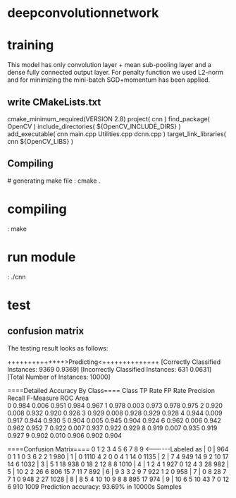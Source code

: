 # deepconvolutionnetwork

<h1>training</h1> 
This model has only convolution layer + mean sub-pooling layer and a dense fully connected output layer.
For penalty function we used L2-norm and for minimizing the mini-batch SGD+momentum has been applied.


<h2>write CMakeLists.txt</h2>

cmake_minimum_required(VERSION 2.8)
project( cnn )
find_package( OpenCV )
include_directories( ${OpenCV_INCLUDE_DIRS} )
add_executable( cnn main.cpp Utilities.cpp dcnn.cpp )
target_link_libraries( cnn ${OpenCV_LIBS} )

<h2>Compiling</h2>
# generating make file
: cmake .

# compiling
: make

# run module
: ./cnn


<h1>test</h1>

<h2>confusion matrix</h2>
The testing result looks as follows:

++++++++++++++>Predicting<++++++++++++++
[Correctly Classified Instances:	9369	0.9369]
[Incorrectly Classified Instances:	631	0.0631]
[Total Number of Instances:	10000]

====Detailed Accuracy By Class====
	Class		TP Rate		FP Rate		Precision		Recall		F-Measure		ROC Area		
		0 		0.984 		0.006 		0.951 		0.984 		0.967
		1 		0.978 		0.003 		0.973 		0.978 		0.975
		2 		0.920 		0.008 		0.932 		0.920 		0.926
		3 		0.929 		0.008 		0.928 		0.929 		0.928
		4 		0.944 		0.009 		0.917 		0.944 		0.930
		5 		0.904 		0.005 		0.945 		0.904 		0.924
		6 		0.962 		0.006 		0.942 		0.962 		0.952
		7 		0.922 		0.007 		0.937 		0.922 		0.929
		8 		0.919 		0.007 		0.935 		0.919 		0.927
		9 		0.902 		0.010 		0.906 		0.902 		0.904

====Confusion Matrix====
		0		1		2		3		4		5		6		7		8		9	<------Labeled as
| 0 |	964		0		1		1		0		3		6		2		2		1		980
| 1 |	0		1110		4		2		0		0		4		1		14		0		1135
| 2 |	7		4		949		14		9		2		10		17		14		6		1032
| 3 |	5		1		18		938		0		18		2		12		8		8		1010
| 4 |	1		2		4		1		927		0		12		4		3		28		982
| 5 |	10		2		2		26		6		806		15		7		11		7		892
| 6 |	9		3		3		2		9		7		922		1		2		0		958
| 7 |	0		8		28		7		7		1		0		948		2		27		1028
| 8 |	8		5		4		10		10		9		8		8		895		17		974
| 9 |	10		6		5		10		43		7		0		12		6		910		1009
Prediction accuracy: 93.69% in 10000s Samples
